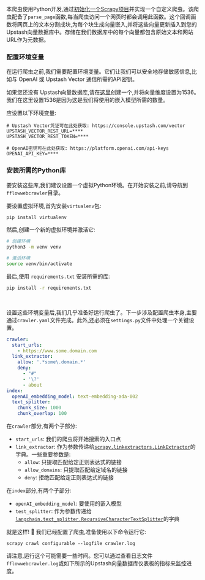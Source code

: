 本爬虫使用Python开发,通过[初始化一个Scrapy项目](https://docs.scrapy.org/en/latest/intro/tutorial.html#creating-a-project)并实现一个自定义爬虫。该爬虫配备了`parse_page`函数,每当爬虫访问一个网页时都会调用此函数。这个回调函数将网页上的文本分割成块,为每个块生成向量嵌入,并将这些向量更新插入到您的Upstash向量数据库中。存储在我们数据库中的每个向量都包含原始文本和网站URL作为元数据。

### 配置环境变量

在运行爬虫之前,我们需要配置环境变量。它们让我们可以安全地存储敏感信息,比如与 OpenAI 或 Upstash Vector 通信所需的API密钥。

如果您还没有 Upstash向量数据库,请在[这里](https://console.upstash.com/vector)创建一个,并将向量维度设置为1536。我们在这里设置1536是因为这是我们将使用的嵌入模型所需的数量。

应设置以下环境变量:

```
# Upstash Vector凭证可在此处获取: https://console.upstash.com/vector
UPSTASH_VECTOR_REST_URL=****
UPSTASH_VECTOR_REST_TOKEN=****

# OpenAI密钥可在此处获取: https://platform.openai.com/api-keys
OPENAI_API_KEY=****
```
### 安装所需的Python库

要安装这些库,我们建议设置一个虚拟Python环境。在开始安装之前,请导航到`fflowwebcrawler`目录。

要设置虚拟环境,首先安装`virtualenv`包:

```bash
pip install virtualenv
```

然后,创建一个新的虚拟环境并激活它:

```bash
# 创建环境
python3 -m venv venv

# 激活环境
source venv/bin/activate
```

最后,使用 `requirements.txt` 安装所需的库:

```bash
pip install -r requirements.txt
```

</details>

</br>

设置这些环境变量后,我们几乎准备好运行爬虫了。下一步涉及配置爬虫本身,主要通过`crawler.yaml`文件完成。此外,还必须在`settings.py`文件中处理一个关键设置。

```yaml
crawler:
  start_urls:
    - https://www.some.domain.com
  link_extractor:
    allow: '.*some\.domain.*'
    deny:
      - "#"
      - '\?'
      - about
index:
  openAI_embedding_model: text-embedding-ada-002
  text_splitter:
    chunk_size: 1000
    chunk_overlap: 100
```

在`crawler`部分,有两个子部分:

- `start_urls`: 我们的爬虫将开始搜索的入口点
- `link_extractor`: 作为参数传递给[`scrapy.linkextractors.LinkExtractor`](https://docs.scrapy.org/en/latest/topics/link-extractors.html)的字典。一些重要参数是:
  - `allow`: 只提取匹配给定正则表达式的链接
  - `allow_domains`: 只提取匹配给定域名的链接
  - `deny`: 拒绝匹配给定正则表达式的链接

在`index`部分,有两个子部分:

- `openAI_embedding_model`: 要使用的嵌入模型
- `test_splitter`: 作为参数传递给[`langchain.text_splitter.RecursiveCharacterTextSplitter`](https://api.python.langchain.com/en/latest/text_splitter/langchain.text_splitter.RecursiveCharacterTextSplitter.html)的字典


就是这样! 🎉 我们已经配置了爬虫,准备使用以下命令运行它:

```
scrapy crawl configurable --logfile crawler.log
```

请注意,运行这个可能需要一些时间。您可以通过查看日志文件`fflowwebcrawler.log`或如下所示的Upstash向量数据库仪表板的指标来监控进度。
```